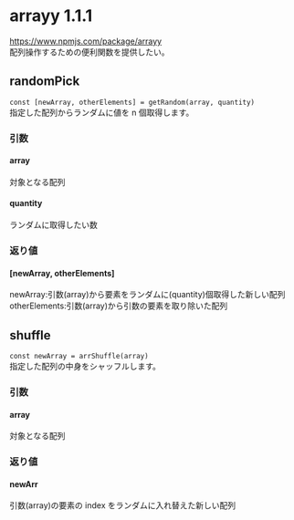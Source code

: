 # arrayy 1.1.1

https://www.npmjs.com/package/arrayy
<br >
配列操作するための便利関数を提供したい。
<br >

## randomPick

`const [newArray, otherElements] = getRandom(array, quantity)`
<br >
指定した配列からランダムに値を n 個取得します。
<br >

### 引数

#### array

対象となる配列

#### quantity

ランダムに取得したい数

### 返り値

#### [newArray, otherElements]

newArray:引数(array)から要素をランダムに(quantity)個取得した新しい配列
<br />
otherElements:引数(array)から引数の要素を取り除いた配列

## shuffle

`const newArray = arrShuffle(array)`
<br >
指定した配列の中身をシャッフルします。
<br >

### 引数

#### array

対象となる配列

### 返り値

#### newArr

引数(array)の要素の index をランダムに入れ替えた新しい配列
